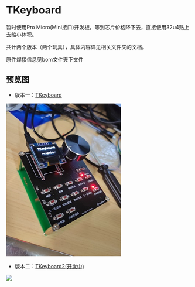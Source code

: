 # TKeyboard



暂时使用Pro Micro(Mini接口)开发板，等到芯片价格降下去，直接使用32u4贴上去缩小体积。

共计两个版本（两个玩具），具体内容详见相关文件夹的文档。

原件焊接信息见bom文件夹下文件

## 预览图

+ 版本一：[TKeyboard](./TKeyboard)

![](./TKeyboard/Preview/TKeyboard.png)



+ 版本二：[TKeyboard2(开发中)](./TKeyboard2)

![](./TKeyboard2/Preview/TKeyboard2.jpg)

